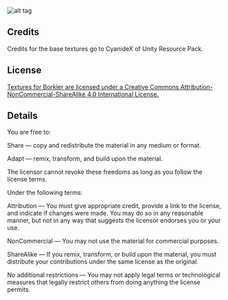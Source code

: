 ![alt tag](https://i.creativecommons.org/l/by-nc-sa/4.0/88x31.png)

Credits
------
Credits for the base textures go to CyanideX of Unity Resource Pack.

License
------

[Textures for Borkler are licensed under a Creative Commons Attribution-NonCommercial-ShareAlike 4.0 International License.](http://creativecommons.org/licenses/by-nc-sa/4.0/)

Details
------
You are free to:

Share — copy and redistribute the material in any medium or format.

Adapt — remix, transform, and build upon the material.

The licensor cannot revoke these freedoms as long as you follow the license terms.

Under the following terms:

Attribution — You must give appropriate credit, provide a link to the license, and indicate if changes were made. You may do so in any reasonable manner, but not in any way that suggests the licensor endorses you or your use.

NonCommercial — You may not use the material for commercial purposes.

ShareAlike — If you remix, transform, or build upon the material, you must distribute your contributions under the same license as the original.

No additional restrictions — You may not apply legal terms or technological measures that legally restrict others from doing anything the license permits.

